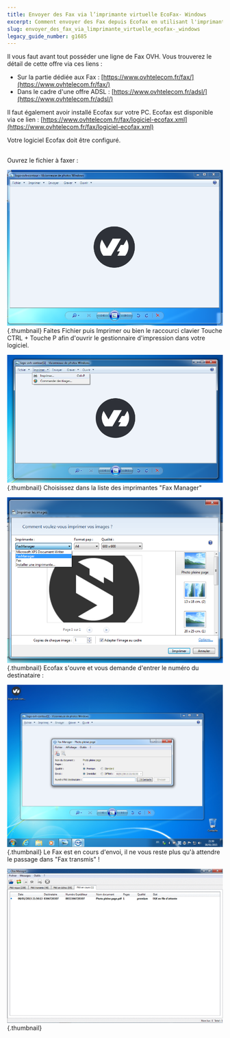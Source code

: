 ```yaml
---
title: Envoyer des Fax via l’imprimante virtuelle EcoFax- Windows
excerpt: Comment envoyer des Fax depuis Ecofax en utilisant l'imprimante virtuelle - Version Windows
slug: envoyer_des_fax_via_limprimante_virtuelle_ecofax-_windows
legacy_guide_number: g1685
---
```


Il vous faut avant tout posséder une ligne de Fax OVH. Vous trouverez le détail de cette offre via ces liens : 


- Sur la partie dédiée aux Fax : [https://www.ovhtelecom.fr/fax/](https://www.ovhtelecom.fr/fax/)
- Dans le cadre d'une offre ADSL : [https://www.ovhtelecom.fr/adsl/](https://www.ovhtelecom.fr/adsl/)


Il faut également avoir installé Ecofax sur votre PC. Ecofax est disponible via ce lien : [https://www.ovhtelecom.fr/fax/logiciel-ecofax.xml](https://www.ovhtelecom.fr/fax/logiciel-ecofax.xml)

Votre logiciel Ecofax doit être configuré.


## 
Ouvrez le fichier à faxer :

![](images/img_2496.jpg){.thumbnail}
Faites Fichier puis Imprimer ou bien le raccourci clavier Touche CTRL + Touche P afin d'ouvrir le gestionnaire d'impression dans votre logiciel.

![](images/img_2495.jpg){.thumbnail}
Choisissez dans la liste des imprimantes "Fax Manager"

![](images/img_2494.jpg){.thumbnail}
Ecofax s'ouvre et vous demande d'entrer le numéro du destinataire :

![](images/img_2493.jpg){.thumbnail}
Le Fax est en cours d'envoi, il ne vous reste plus qu'à attendre le passage dans "Fax transmis" !

![](images/img_2492.jpg){.thumbnail}

